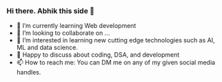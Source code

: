 ### Hi there. Abhik this side 👋

<!--
**Abhiksahu3092/Abhiksahu3092** is a ✨ _special_ ✨ repository because its `README.md` (this file) appears on your GitHub profile.-->
- 🌱 I’m currently learning Web development
- 👯 I’m looking to collaborate on ...
- 🤔 I’m interested in learning new cutting edge technologies such as AI, ML and data science.
- 💬 Happy to discuss about coding, DSA, and development
- 📫 How to reach me: You can DM me on any of my given social media handles.
